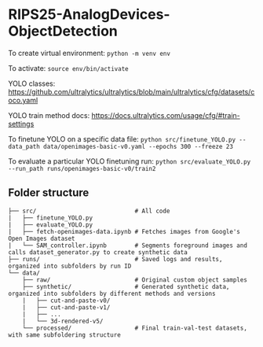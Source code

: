 # RIPS25-AnalogDevices-ObjectDetection

To create virtual environment:
```python -m venv env```

To activate:
```source env/bin/activate```

YOLO classes: https://github.com/ultralytics/ultralytics/blob/main/ultralytics/cfg/datasets/coco.yaml

YOLO train method docs: https://docs.ultralytics.com/usage/cfg/#train-settings

To finetune YOLO on a specific data file: ``` python src/finetune_YOLO.py --data_path data/openimages-basic-v0.yaml --epochs 300 --freeze 23 ```

To evaluate a particular YOLO finetuning run: ``` python src/evaluate_YOLO.py --run_path runs/openimages-basic-v0/train2 ```

## Folder structure

```
├── src/                            # All code
|   ├── finetune_YOLO.py
|   ├── evaluate_YOLO.py
|   ├── fetch-openimages-data.ipynb # Fetches images from Google's Open Images dataset
|   └── SAM_controller.ipynb        # Segments foreground images and calls dataset_generator.py to create synthetic data
├── runs/                           # Saved logs and results, organized into subfolders by run ID
└── data/
    ├── raw/                        # Original custom object samples
    ├── synthetic/                  # Generated synthetic data, organized into subfolders by different methods and versions
    |   ├── cut-and-paste-v0/
    |   ├── cut-and-paste-v1/
    |   ├── ...
    |   └── 3d-rendered-v5/
    └── processed/                  # Final train-val-test datasets, with same subfoldering structure
```
